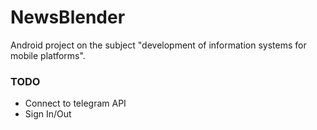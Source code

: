 # NewsBlender
Android project on the subject "development of information systems for mobile platforms".
### TODO
* Connect to telegram API
* Sign In/Out
